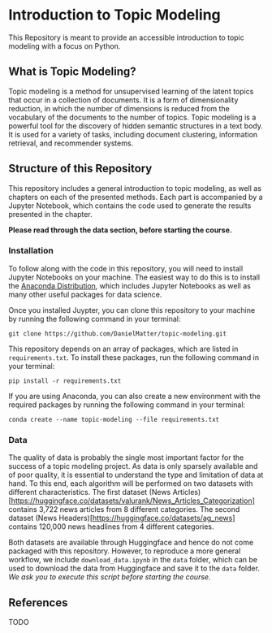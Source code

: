 # Introduction to Topic Modeling
This Repository is meant to provide an accessible introduction to topic modeling with a focus on Python.


## What is Topic Modeling?
Topic modeling is a method for unsupervised learning of the latent topics that occur in a collection of documents. It is a form of dimensionality reduction, in which the number of dimensions is reduced from the vocabulary of the documents to the number of topics. Topic modeling is a powerful tool for the discovery of hidden semantic structures in a text body. It is used for a variety of tasks, including document clustering, information retrieval, and recommender systems.

## Structure of this Repository
This repository includes a general introduction to topic modeling, as well as chapters on each of the presented methods.
Each part is accompanied by a Jupyter Notebook, which contains the code used to generate the results presented in the chapter.

**Please read through the data section, before starting the course.**


### Installation
To follow along with the code in this repository, you will need to install Jupyter Notebooks on your machine.
The easiest way to do this is to install the [Anaconda Distribution](https://www.anaconda.com/distribution/), which includes Jupyter Notebooks as well as many other useful packages for data science.

Once you installed Juypter, you can clone this repository to your machine by running the following command in your terminal:
```
git clone https://github.com/DanielMatter/topic-modeling.git
```

This repository depends on an array of packages, which are listed in ```requirements.txt```.
To install these packages, run the following command in your terminal:
```
pip install -r requirements.txt
```
If you are using Anaconda, you can also create a new environment with the required packages by running the following command in your terminal:
```
conda create --name topic-modeling --file requirements.txt
```


### Data
The quality of data is probably the single most important factor for the success of a topic modeling project. As data is only sparsely available and of poor quality, it is essential to understand the type and limitation of data at hand. To this end, each algorithm will be performed on two datasets with different characteristics.
The first dataset (News Articles)[https://huggingface.co/datasets/valurank/News_Articles_Categorization] contains 3,722 news articles from 8 different categories. The second dataset (News Headers)[https://huggingface.co/datasets/ag_news] contains 120,000 news headlines from 4 different categories.

Both datasets are available through Huggingface and hence do not come packaged with this repository.
However, to reproduce a more general workflow, we include ```download_data.ipynb``` in the ```data``` folder, which can be used to download the data from Huggingface and save it to the ```data``` folder. _We ask you to execute this script before starting the course._


## References
TODO